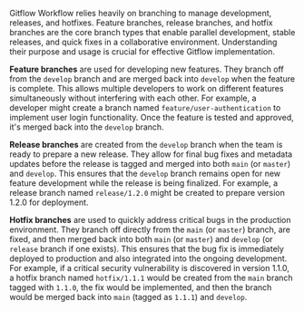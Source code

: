 Gitflow Workflow relies heavily on branching to manage development, releases, and hotfixes. Feature branches, release branches, and hotfix branches are the core branch types that enable parallel development, stable releases, and quick fixes in a collaborative environment. Understanding their purpose and usage is crucial for effective Gitflow implementation.

**Feature branches** are used for developing new features. They branch off from the `develop` branch and are merged back into `develop` when the feature is complete. This allows multiple developers to work on different features simultaneously without interfering with each other. For example, a developer might create a branch named `feature/user-authentication` to implement user login functionality. Once the feature is tested and approved, it's merged back into the `develop` branch.

**Release branches** are created from the `develop` branch when the team is ready to prepare a new release. They allow for final bug fixes and metadata updates before the release is tagged and merged into both `main` (or `master`) and `develop`. This ensures that the `develop` branch remains open for new feature development while the release is being finalized. For example, a release branch named `release/1.2.0` might be created to prepare version 1.2.0 for deployment.

**Hotfix branches** are used to quickly address critical bugs in the production environment. They branch off directly from the `main` (or `master`) branch, are fixed, and then merged back into both `main` (or `master`) and `develop` (or `release` branch if one exists). This ensures that the bug fix is immediately deployed to production and also integrated into the ongoing development. For example, if a critical security vulnerability is discovered in version 1.1.0, a hotfix branch named `hotfix/1.1.1` would be created from the `main` branch tagged with `1.1.0`, the fix would be implemented, and then the branch would be merged back into `main` (tagged as `1.1.1`) and `develop`.